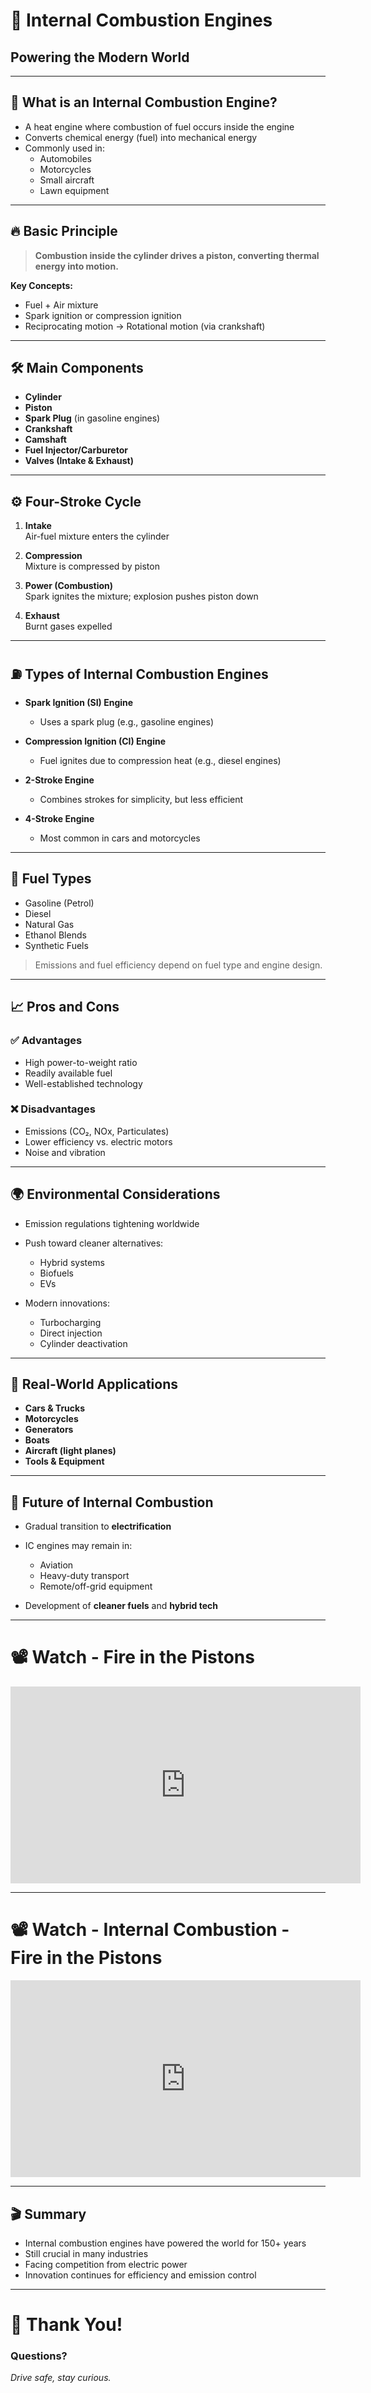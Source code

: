 # 🔧 Internal Combustion Engines  
## Powering the Modern World

---

## 🚗 What is an Internal Combustion Engine?

- A heat engine where combustion of fuel occurs inside the engine
- Converts chemical energy (fuel) into mechanical energy
- Commonly used in:
  - Automobiles
  - Motorcycles
  - Small aircraft
  - Lawn equipment

---

## 🔥 Basic Principle

> **Combustion inside the cylinder drives a piston, converting thermal energy into motion.**

**Key Concepts:**
- Fuel + Air mixture
- Spark ignition or compression ignition
- Reciprocating motion → Rotational motion (via crankshaft)

---

## 🛠️ Main Components

- **Cylinder**  
- **Piston**  
- **Spark Plug** (in gasoline engines)  
- **Crankshaft**  
- **Camshaft**  
- **Fuel Injector/Carburetor**  
- **Valves (Intake & Exhaust)**

---

## ⚙️ Four-Stroke Cycle

1. **Intake**  
   Air-fuel mixture enters the cylinder

2. **Compression**  
   Mixture is compressed by piston

3. **Power (Combustion)**  
   Spark ignites the mixture; explosion pushes piston down

4. **Exhaust**  
   Burnt gases expelled

---

## ⛽ Types of Internal Combustion Engines

- **Spark Ignition (SI) Engine**  
  - Uses a spark plug (e.g., gasoline engines)

- **Compression Ignition (CI) Engine**  
  - Fuel ignites due to compression heat (e.g., diesel engines)

- **2-Stroke Engine**  
  - Combines strokes for simplicity, but less efficient

- **4-Stroke Engine**  
  - Most common in cars and motorcycles

---

## 🧪 Fuel Types

- Gasoline (Petrol)  
- Diesel  
- Natural Gas  
- Ethanol Blends  
- Synthetic Fuels

> Emissions and fuel efficiency depend on fuel type and engine design.

---

## 📈 Pros and Cons

### ✅ Advantages
- High power-to-weight ratio  
- Readily available fuel  
- Well-established technology

### ❌ Disadvantages
- Emissions (CO₂, NOx, Particulates)  
- Lower efficiency vs. electric motors  
- Noise and vibration

---

## 🌍 Environmental Considerations

- Emission regulations tightening worldwide  
- Push toward cleaner alternatives:
  - Hybrid systems
  - Biofuels
  - EVs

- Modern innovations:
  - Turbocharging
  - Direct injection
  - Cylinder deactivation

---

## 🏁 Real-World Applications

- **Cars & Trucks**  
- **Motorcycles**  
- **Generators**  
- **Boats**  
- **Aircraft (light planes)**  
- **Tools & Equipment**

---

## 🔮 Future of Internal Combustion

- Gradual transition to **electrification**  
- IC engines may remain in:
  - Aviation
  - Heavy-duty transport
  - Remote/off-grid equipment

- Development of **cleaner fuels** and **hybrid tech**


---
# 📽️ Watch - Fire in the Pistons

<iframe width="560" height="315" src="https://www.youtube.com/embed/PeWQF9Xhp7E" frameborder="0" allowfullscreen></iframe>

---

# 📽️ Watch - Internal Combustion - Fire in the Pistons

<iframe width="560" height="315" src="https://www.youtube.com/embed/c1ynBziTk1Q" frameborder="0" allowfullscreen></iframe>

---

## 🎬 Summary

- Internal combustion engines have powered the world for 150+ years  
- Still crucial in many industries  
- Facing competition from electric power  
- Innovation continues for efficiency and emission control

---

# 🙏 Thank You!  
### Questions?

*Drive safe, stay curious.*

